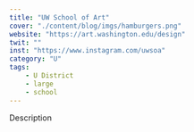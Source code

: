 ```yaml
---
title: "UW School of Art"
cover: "./content/blog/imgs/hamburgers.png"
website: "https://art.washington.edu/design"
twit: ""
inst: "https://www.instagram.com/uwsoa"
category: "U"
tags:
    - U District
    - large
    - school
---
```


Description
